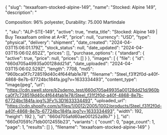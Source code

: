 {
  "slug": "texaafoam-stocked-alpine-149",
  "name": "Stocked: Alpine 149",
  "description": "<p>Composition: 96% polyester, Durability: 75.000 Martindale</p>",
  "sku": "ALP-STE-149",
  "active": true,
  "meta_title": "Stocked: Alpine 149 | Buy Texaafoam online at A+R",
  "price": null,
  "currency": "USD",
  "type": "physical",
  "delivery": "shipment",
  "date_created": "2024-04-03T15:06:01.179Z",
  "stock_status": null,
  "date_updated": "2024-04-03T15:06:02.652Z",
  "prices": [],
  "purchase_options": {
    "standard": {
      "active": true,
      "price": null,
      "prices": []
    }
  },
  "images": [
    {
      "file": {
        "id": "660d705a49935a00128dd21d",
        "date_uploaded": "2024-04-03T15:06:02.529Z",
        "length": 7708,
        "md5": "960bca0f7c728519d40c4f644fab1e78",
        "filename": "Steel_f31f2f0d-a40f-4868-8e7b-67724bc184fa.jpg?v=1633334493",
        "content_type": "image/jpeg",
        "url": "https://cdn.swell.store/b2sdemo_test/660d705a49935a00128dd21d/960bca0f7c728519d40c4f644fab1e78/Steel_f31f2f0d-a40f-4868-8e7b-67724bc184fa.jpg%3Fv%3D1633334493",
        "uploaded_url": "https://cdn.shopify.com/s/files/1/0012/2005/1002/products/Steel_f31f2f0d-a40f-4868-8e7b-67724bc184fa.jpg?v=1633334493",
        "width": 192,
        "height": 192
      },
      "id": "660d705afd60ae001252a9b7"
    }
  ],
  "id": "660d70591c71db0012455b23",
  "variants": {
    "count": 0,
    "page_count": 1,
    "page": 1,
    "results": []
  },
  "filename": "texaafoam-stocked-alpine-149"
}
